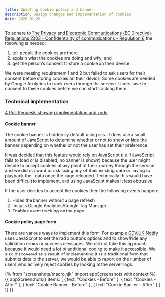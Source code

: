 ```yaml
---
title: Updating Cookie policy and banner
description: Design changes and implementation of cookies.
date: 2020-02-28
---
```


To adhere to [The Privacy and Electronic Communications (EC Directive) Regulations 2003 - Confidentiality of communications - Regulation 6](http://www.legislation.gov.uk/uksi/2003/2426/regulation/6) the following is needed:

1. tell people the cookies are there
2. explain what the cookies are doing and why; and
3. get the person’s consent to store a cookie on their device.

We were meeting requirement 1 and 2 but failed to ask users for their consent before storing cookies on their device. Some cookies are needed by Google Analytics to track users through the service. Users have to consent to these cookies before we can start tracking them.

### Technical implementation

[4 Pull Requests showing implementation and code](https://github.com/DFE-Digital/find-teacher-training/issues?q=label%3Acookie-banner-consent+is%3Aclosed)

#### Cookie banner

The cookie banner is hidden by default using css. It does use a small amount of JavaScript to determine whether or not to show or hide the banner depending on whether or not the user has set their preference.

It was decided that this feature would rely on JavaScript (i.e if JavaScript fails to load or is disabled, no banner is shown) because the user might decide to accept cookies at any point of their journey through the service and we did not want to risk losing any of their existing data or having to playback their data once the page reloaded. Technically this would have been difficult to implement, and using JavaScript makes it less obtrusive.

If the user decides to accept the cookies then the following events happen:

1. Hides the banner without a page refresh
2. Installs Google Analytics/Google Tag Manager.
3. Enables event tracking on the page

#### Cookie policy page form

There are various ways to implement this form. For example [GOV.UK Notify](https://www.notifications.service.gov.uk/cookies) uses JavaScript to set the radio buttons options and to show/hide any validation errors or success messages. We did not take this approach because it would need a lot of additional coding to make it accessible. We also discovered as a result of implementing it as a traditional form that submits data to the server, we would be able to report on the number of users who actively reject cookies by looking at the server logs.

{% from "screenshots/macro.njk" import appScreenshots with context %}
{{ appScreenshots({
  items: [
    { text: "Cookies - Before" },
    { text: "Cookies - After" },
    { text: "Cookie Banner - Before" },
    { text: "Cookie Banner - After" }
  ]
}) }}
